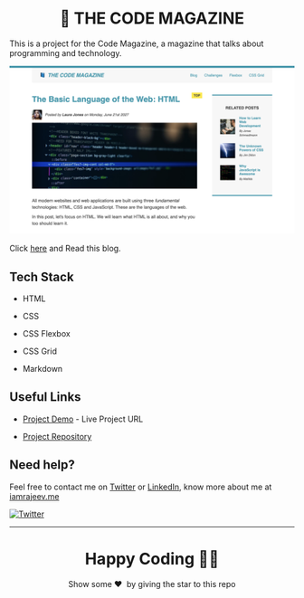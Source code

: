 <h1 align="center">📘 THE CODE MAGAZINE</h1>

This is a project for the Code Magazine, a magazine that talks about programming and technology.

![Hero Page](./hero.png)

Click [here](https://blog-post-rajeev.netlify.app/) and Read this blog.

## Tech Stack

- HTML

- CSS

- CSS Flexbox

- CSS Grid

- Markdown

## Useful Links

- [Project Demo](https://blog-post-rajeev.netlify.app/) - Live Project URL

- [Project Repository](https://github.com/Rajeevjewar/Blog-Post.git)

## Need help?

Feel free to contact me on [Twitter](https://twitter.com/be_rajeevkumar) or [LinkedIn](https://www.linkedin.com/in/berajeevkumar/), know more about me at [iamrajeev.me](https://iamrajeev.me)

[![Twitter](https://img.shields.io/badge/Twitter-follow-blue.svg?logo=twitter&logoColor=white)](https://twitter.com/be_rajeevkumar)

<hr>

<h1 align=center>Happy Coding 👨‍💻</h1>

<p align = "center">Show some ❤️&nbsp; by giving the star to this repo</p>
